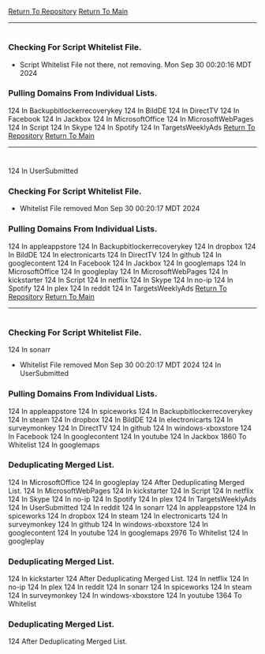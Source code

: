 [Return To Repository](https://github.com/DigitalWarrior/piholeparser/)
[Return To Main](https://github.com/DigitalWarrior/piholeparser/blob/master/RecentRunLogs/Mainlog.md)
____________________________________
# 
### Checking For Script Whitelist File.
* Script Whitelist File not there, not removing. Mon Sep 30 00:20:16 MDT 2024
### Pulling Domains From Individual Lists.
124 In Backupbitlockerrecoverykey
124 In BildDE
124 In DirectTV
124 In Facebook
124 In Jackbox
124 In MicrosoftOffice
124 In MicrosoftWebPages
124 In Script
124 In Skype
124 In Spotify
124 In TargetsWeeklyAds
[Return To Repository](https://github.com/DigitalWarrior/piholeparser/)
[Return To Main](https://github.com/DigitalWarrior/piholeparser/blob/master/RecentRunLogs/Mainlog.md)
____________________________________
# 
124 In UserSubmitted
### Checking For Script Whitelist File.
* Whitelist File removed Mon Sep 30 00:20:17 MDT 2024
### Pulling Domains From Individual Lists.
124 In appleappstore
124 In Backupbitlockerrecoverykey
124 In dropbox
124 In BildDE
124 In electronicarts
124 In DirectTV
124 In github
124 In googlecontent
124 In Facebook
124 In Jackbox
124 In googlemaps
124 In MicrosoftOffice
124 In googleplay
124 In MicrosoftWebPages
124 In kickstarter
124 In Script
124 In netflix
124 In Skype
124 In no-ip
124 In Spotify
124 In plex
124 In reddit
124 In TargetsWeeklyAds
[Return To Repository](https://github.com/DigitalWarrior/piholeparser/)
[Return To Main](https://github.com/DigitalWarrior/piholeparser/blob/master/RecentRunLogs/Mainlog.md)
____________________________________
# 
### Checking For Script Whitelist File.
124 In sonarr
* Whitelist File removed Mon Sep 30 00:20:17 MDT 2024
124 In UserSubmitted
### Pulling Domains From Individual Lists.
124 In appleappstore
124 In spiceworks
124 In Backupbitlockerrecoverykey
124 In steam
124 In dropbox
124 In BildDE
124 In electronicarts
124 In surveymonkey
124 In DirectTV
124 In github
124 In windows-xboxstore
124 In Facebook
124 In googlecontent
124 In youtube
124 In Jackbox
1860 To Whitelist
124 In googlemaps
### Deduplicating Merged List.
124 In MicrosoftOffice
124 In googleplay
124 After Deduplicating Merged List.
124 In MicrosoftWebPages
124 In kickstarter
124 In Script
124 In netflix
124 In Skype
124 In no-ip
124 In Spotify
124 In plex
124 In TargetsWeeklyAds
124 In UserSubmitted
124 In reddit
124 In sonarr
124 In appleappstore
124 In spiceworks
124 In dropbox
124 In steam
124 In electronicarts
124 In surveymonkey
124 In github
124 In windows-xboxstore
124 In googlecontent
124 In youtube
124 In googlemaps
2976 To Whitelist
124 In googleplay
### Deduplicating Merged List.
124 In kickstarter
124 After Deduplicating Merged List.
124 In netflix
124 In no-ip
124 In plex
124 In reddit
124 In sonarr
124 In spiceworks
124 In steam
124 In surveymonkey
124 In windows-xboxstore
124 In youtube
1364 To Whitelist
### Deduplicating Merged List.
124 After Deduplicating Merged List.
